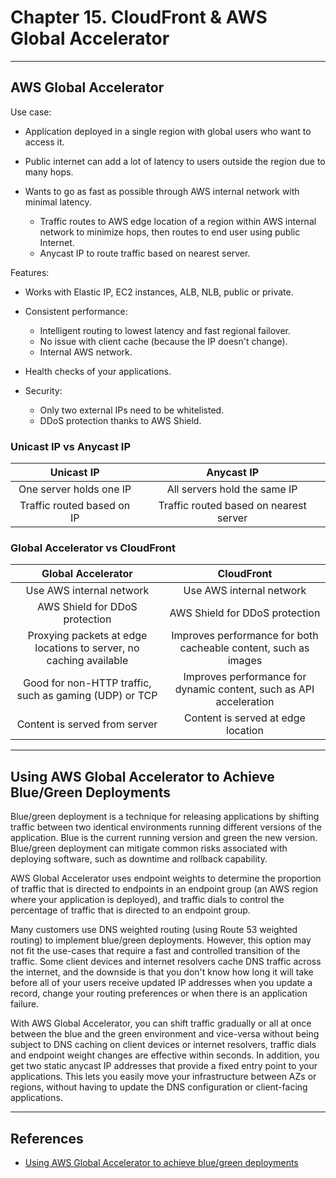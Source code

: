 # Chapter 15. CloudFront & AWS Global Accelerator

---
## AWS Global Accelerator

Use case:

* Application deployed in a single region with global users who want to access it.

* Public internet can add a lot of latency to users outside the region due to many hops.

* Wants to go as fast as possible through AWS internal network with minimal latency.
  - Traffic routes to AWS edge location of a region within AWS internal network to minimize hops, then routes to end user using public Internet.
  - Anycast IP to route traffic based on nearest server.

Features:

* Works with Elastic IP, EC2 instances, ALB, NLB, public or private.

* Consistent performance:
  - Intelligent routing to lowest latency and fast regional failover.
  - No issue with client cache (because the IP doesn't change).
  - Internal AWS network.

* Health checks of your applications.

* Security:
  - Only two external IPs need to be whitelisted.
  - DDoS protection thanks to AWS Shield.

### Unicast IP vs Anycast IP

|         Unicast IP         |               Anycast IP               |
|:--------------------------:|:--------------------------------------:|
|  One server holds one IP   |      All servers hold the same IP      |
| Traffic routed based on IP | Traffic routed based on nearest server |

### Global Accelerator vs CloudFront

|                         Global Accelerator                         |                             CloudFront                             |
|:------------------------------------------------------------------:|:------------------------------------------------------------------:|
|                      Use AWS internal network                      |                      Use AWS internal network                      |
|                   AWS Shield for DDoS protection                   |                   AWS Shield for DDoS protection                   |
| Proxying packets at edge locations to server, no caching available |  Improves performance for both cacheable content, such as images   |
|       Good for non-HTTP traffic, such as gaming (UDP) or TCP       | Improves performance for dynamic content, such as API acceleration |
|                                Content is served from server                                 |                 Content is served at edge location                 |

---
## Using AWS Global Accelerator to Achieve Blue/Green Deployments

Blue/green deployment is a technique for releasing applications by shifting traffic between two identical environments running different versions of the application. Blue is the current running version and green the new version. Blue/green deployment can mitigate common risks associated with deploying software, such as downtime and rollback capability.

AWS Global Accelerator uses endpoint weights to determine the proportion of traffic that is directed to endpoints in an endpoint group (an AWS region where your application is deployed), and traffic dials to control the percentage of traffic that is directed to an endpoint group.

Many customers use DNS weighted routing (using Route 53 weighted routing) to implement blue/green deployments. However, this option may not fit the use-cases that require a fast and controlled transition of the traffic. Some client devices and internet resolvers cache DNS traffic across the internet, and the downside is that you don't know how long it will take before all of your users receive updated IP addresses when you update a record, change your routing preferences or when there is an application failure.

With AWS Global Accelerator, you can shift traffic gradually or all at once between the blue and the green environment and vice-versa without being subject to DNS caching on client devices or internet resolvers, traffic dials and endpoint weight changes are effective within seconds. In addition, you get two static anycast IP addresses that provide a fixed entry point to your applications. This lets you easily move your infrastructure between AZs or regions, without having to update the DNS configuration or client-facing applications.

---
## References

* [Using AWS Global Accelerator to achieve blue/green deployments](https://aws.amazon.com/blogs/networking-and-content-delivery/using-aws-global-accelerator-to-achieve-blue-green-deployments/)